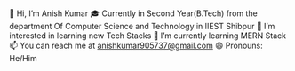 👋 Hi, I’m Anish Kumar
🎓 Currently in Second Year(B.Tech) from the department Of Computer Science and Technology in IIEST Shibpur
👀 I’m interested in learning new Tech Stacks
🌱 I’m currently learning MERN Stack
📫 You can reach me at anishkumar905737@gmail.com
😄 Pronouns: He/Him
